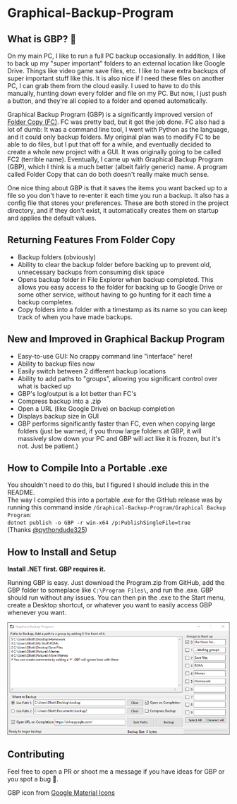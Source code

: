 # Graphical-Backup-Program
## What is GBP? 🤔
On my main PC, I like to run a full PC backup occasionally. In addition, I like to back up my "super important" folders to an external location like Google Drive. Things like video game save files, etc. I like to have extra backups of super important stuff like this. It is also nice if I need these files on another PC, I can grab them from the cloud easily. I used to have to do this manually, hunting down every folder and file on my PC. But now, I just push a button, and they're all copied to a folder and opened automatically.

Graphical Backup Program (GBP) is a significantly improved version of [Folder Copy (FC)](https://github.com/ellman12/Folder-Copy). FC was pretty bad, but it got the job done. FC also had a lot of dumb: It was a command line tool, I went with Python as the language, and it could only backup folders. My original plan was to modify FC to be able to do files, but I put that off for a while, and eventually decided to create a whole new project with a GUI. It was originally going to be called FC2 (terrible name). Eventually, I came up with Graphical Backup Program (GBP), which I think is a much better (albeit fairly generic) name. A program called Folder Copy that can do both doesn't really make much sense.

One nice thing about GBP is that it saves the items you want backed up to a file so you don't have to re-enter it each time you run a backup. It also has a config file that stores your preferences. These are both stored in the project directory, and if they don't exist, it automatically creates them on startup and applies the default values.

## Returning Features From Folder Copy
* Backup folders (obviously)
* Ability to clear the backup folder before backing up to prevent old, unnecessary backups from consuming disk space
* Opens backup folder in File Explorer when backup completed. This allows you easy access to the folder for backing up to Google Drive or some other service, without having to go hunting for it each time a backup completes.
* Copy folders into a folder with a timestamp as its name so you can keep track of when you have made backups.

## New and Improved in Graphical Backup Program
* Easy-to-use GUI: No crappy command line "interface" here!
* Ability to backup files now
* Easily switch between 2 different backup locations
* Ability to add paths to "groups", allowing you significant control over what is backed up
* GBP's log/output is a lot better than FC's
* Compress backup into a .zip
* Open a URL (like Google Drive) on backup completion
* Displays backup size in GUI
* GBP performs significantly faster than FC, even when copying large folders (just be warned, if you throw large folders at GBP, it will massively slow down your PC and GBP will act like it is frozen, but it's not. Just be patient.)

## How to Compile Into a Portable .exe
You shouldn't need to do this, but I figured I should include this in the README.<br>
The way I compiled this into a portable .exe for the GitHub release was by running this command inside `/Graphical-Backup-Program/Graphical Backup Program`:<br>
`dotnet publish -o GBP -r win-x64 /p:PublishSingleFile=true`
<br>(Thanks [@pythondude325](https://github.com/pythondude325))

## How to Install and Setup
<b>Install .NET first. GBP requires it.</b>

Running GBP is easy. Just download the Program.zip from GitHub, add the GBP folder to someplace like `C:\Program Files\`, and run the .exe. GBP should run without any issues. You can then pin the .exe to the Start menu, create a Desktop shortcut, or whatever you want to easily access GBP whenever you want.

![GBP GUI](GBP_GUI.png)

## Contributing
Feel free to open a PR or shoot me a message if you have ideas for GBP or you spot a bug 🐛.
<br>

GBP icon from [Google Material Icons](https://fonts.google.com/icons?selected=Material%20Icons%20Outlined%3Afolder_open)
